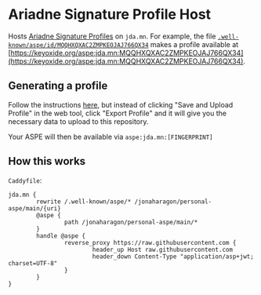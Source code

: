 # Ariadne Signature Profile Host

Hosts [Ariadne Signature Profiles](https://docs.keyoxide.org/getting-started/creating-profile/) on `jda.mn`. For example, the file [`.well-known/aspe/id/MQQHXQXAC2ZMPKEOJAJ766QX34`](.well-known/aspe/id/MQQHXQXAC2ZMPKEOJAJ766QX34) makes a profile available at [https://keyoxide.org/aspe:jda.mn:MQQHXQXAC2ZMPKEOJAJ766QX34](https://keyoxide.org/aspe:jda.mn:MQQHXQXAC2ZMPKEOJAJ766QX34).

## Generating a profile

Follow the instructions [here](https://docs.keyoxide.org/getting-started/creating-profile/), but instead of clicking "Save and Upload Profile" in the web tool, click "Export Profile" and it will give you the necessary data to upload to this repository.

Your ASPE will then be available via `aspe:jda.mn:[FINGERPRINT]`

## How this works

`Caddyfile`:

```caddyfile
jda.mn {
        rewrite /.well-known/aspe/* /jonaharagon/personal-aspe/main/{uri}
        @aspe {
                path /jonaharagon/personal-aspe/main/*
        }
        handle @aspe {
                reverse_proxy https://raw.githubusercontent.com {
                        header_up Host raw.githubusercontent.com
                        header_down Content-Type "application/asp+jwt; charset=UTF-8"
                }
        }
}
```

